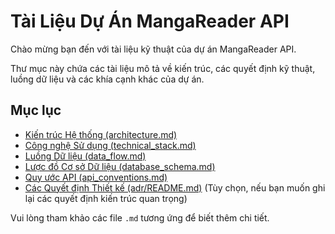 # Tài Liệu Dự Án MangaReader API

Chào mừng bạn đến với tài liệu kỹ thuật của dự án MangaReader API.

Thư mục này chứa các tài liệu mô tả về kiến trúc, các quyết định kỹ thuật, luồng dữ liệu và các khía cạnh khác của dự án.

## Mục lục

*   [Kiến trúc Hệ thống (architecture.md)](architecture.md)
*   [Công nghệ Sử dụng (technical_stack.md)](technical_stack.md)
*   [Luồng Dữ liệu (data_flow.md)](data_flow.md)
*   [Lược đồ Cơ sở Dữ liệu (database_schema.md)](database_schema.md)
*   [Quy ước API (api_conventions.md)](api_conventions.md)
*   [Các Quyết định Thiết kế (adr/README.md)](adr/README.md) (Tùy chọn, nếu bạn muốn ghi lại các quyết định kiến trúc quan trọng)

Vui lòng tham khảo các file `.md` tương ứng để biết thêm chi tiết. 